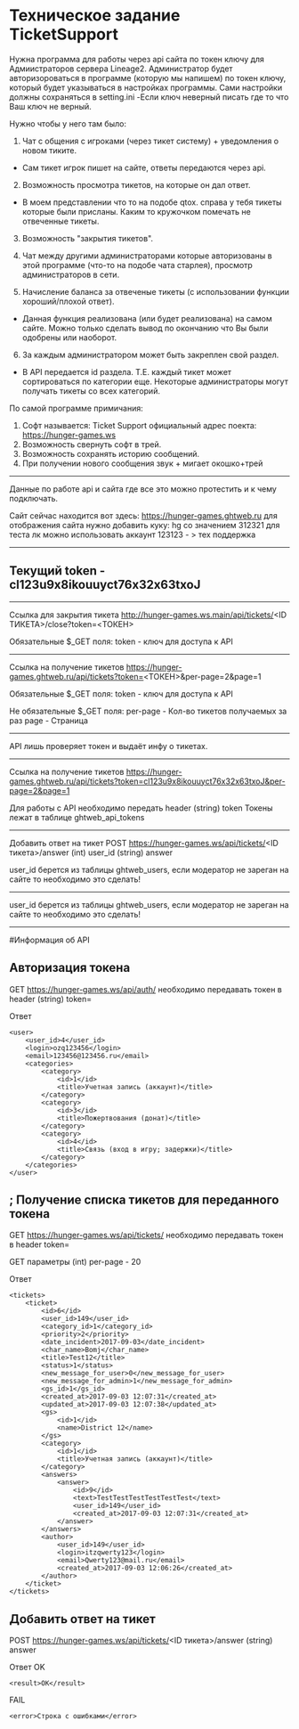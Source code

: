 # Техническое задание TicketSupport

Нужна программа для работы через api сайта по токен ключу для Адмиистраторов сервера Lineage2.
Администратор будет авторизороваться в программе (которую мы напишем) по токен ключу, который будет указываться в настройках программы. Сами настройки должны сохраняться в setting.ini
-Если ключ неверный писать где то что Ваш ключ не верный.

Нужно чтобы у него там было: 
1. Чат с общения с игроками (через тикет систему) + уведомления о новом тиките. 
- Сам тикет игрок пишет на сайте, ответы передаются через api.

2. Возможность просмотра тикетов, на которые он дал ответ. 
- В моем представлении что то на подобе qtox. справа у тебя тикеты которые были присланы.
Каким то кружочком помечать не отвеченные тикеты.

3. Возможность "закрытия тикетов". 
4. Чат между другими администраторами которые авторизованы в этой программе (что-то на подобе чата старлея), просмотр администраторов в сети. 

5. Начисление баланса за отвеченые тикеты (с использовании функции хороший/плохой ответ).
- Данная функция реализована (или будет реализована) на самом сайте. Можно только сделать вывод по окончанию что Вы были одобрены или наоборот.

6. За каждым администратором может быть закреплен свой раздел.
- В API передается id раздела. Т.Е. каждый тикет может сортироваться по категории еще. 
Некоторые администраторы могут получать тикеты со всех категорий.

По самой программе примичания:

1) Софт называется: Ticket Support
официальный адрес поекта: https://hunger-games.ws
2) Возможность свернуть софт в трей.
3) Возможность сохранять историю сообщений.
4) При получении нового сообщения звук + мигает окошко+трей

----------------------------------------------------
Данные по работе api и сайта где все это можно протестить и к чему подключать.

Сайт сейчас находится вот здесь: https://hunger-games.ghtweb.ru
для отображения сайта нужно добавить куку: hg со значением 312321
для теста лк можно использовать аккаунт 123123 - > тех поддержка

----------------------------------------------------------
Текущий token - cl123u9x8ikouuyct76x32x63txoJ
----------------------------------------------------------
----------------------------------------------------------
Ссылка для закрытия тикета
http://hunger-games.ws.main/api/tickets/<ID ТИКЕТА>/close?token=<ТОКЕН>

Обязательные $_GET поля:
token - ключ для доступа к API

----------------------------------------------------------
Ссылка на получение тикетов
https://hunger-games.ghtweb.ru/api/tickets?token=<ТОКЕН>&per-page=2&page=1

Обязательные $_GET поля:
token - ключ для доступа к API

Не обязательные $_GET поля:
per-page - Кол-во тикетов получаемых за раз
page - Страница

----------------------------------------------------------
API лишь проверяет токен и выдаёт инфу о тикетах.

----------------------------------------------------------

Ссылка на получение тикетов
https://hunger-games.ghtweb.ru/api/tickets?token=cl123u9x8ikouuyct76x32x63txoJ&per-page=2&page=1

Для работы с API необходимо передать header
(string) token
Токены лежат в таблице ghtweb_api_tokens

----------------------------------------------------------
Добавить ответ на тикет
POST https://hunger-games.ws/api/tickets/<ID тикета>/answer
(int) user_id
(string) answer

user_id берется из таблицы ghtweb_users, если модератор не зареган на сайте то необходимо это сделать!

----------------------------------------------------------


user_id берется из таблицы ghtweb_users, если модератор не зареган на сайте то необходимо это сделать!

----------------------------------------------------------


#Информация об API

 Авторизация токена
---------------------------------------------------------
GET https://hunger-games.ws/api/auth/
необходимо передавать токен в header
(string) token=<token>

Ответ
```
<user>
	<user_id>4</user_id>
	<login>ozq123456</login>
	<email>123456@123456.ru</email>
	<categories>
		<category>
			<id>1</id>
			<title>Учетная запись (аккаунт)</title>
		</category>
		<category>
			<id>3</id>
			<title>Пожертвования (донат)</title>
		</category>
		<category>
			<id>4</id>
			<title>Связь (вход в игру; задержки)</title>
		</category>
	</categories>
</user>
```

; Получение списка тикетов для переданного токена
---------------------------------------------------------
GET https://hunger-games.ws/api/tickets/
необходимо передавать токен в header
token=<token>

GET параметры
(int) per-page - 20

Ответ
```
<tickets>
	<ticket>
		<id>6</id>
		<user_id>149</user_id>
		<category_id>1</category_id>
		<priority>2</priority>
		<date_incident>2017-09-03</date_incident>
		<char_name>Bomj</char_name>
		<title>Test12</title>
		<status>1</status>
		<new_message_for_user>0</new_message_for_user>
		<new_message_for_admin>1</new_message_for_admin>
		<gs_id>1</gs_id>
		<created_at>2017-09-03 12:07:31</created_at>
		<updated_at>2017-09-03 12:07:38</updated_at>
		<gs>
			<id>1</id>
			<name>District 12</name>
		</gs>
		<category>
			<id>1</id>
			<title>Учетная запись (аккаунт)</title>
		</category>
		<answers>
			<answer>
				<id>9</id>
				<text>TestTestTestTestTestTest</text>
				<user_id>149</user_id>
				<created_at>2017-09-03 12:07:31</created_at>
			</answer>
		</answers>
		<author>
			<user_id>149</user_id>
			<login>itzqwerty123</login>
			<email>Qwerty123@mail.ru</email>
			<created_at>2017-09-03 12:06:26</created_at>
		</author>
	</ticket>
</tickets>
```


 Добавить ответ на тикет
---------------------------------------------------------
POST https://hunger-games.ws/api/tickets/<ID тикета>/answer
(string) answer

Ответ
OK
```
<result>OK</result>
```
FAIL
```
<error>Строка с ошибками</error>
```